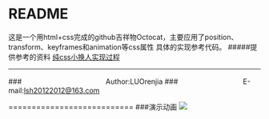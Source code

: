 README
===========================
这是一个用html+css完成的github吉祥物Octocat，主要应用了position、transform、keyframes和animation等css属性
具体的实现参考代码。
#####提供参考的资料
[纯css小换人实现过程](http://www.imooc.com/article/1351 "纯css小换人实现过程") <br>
****
###　　　　　　　　　　　　Author:LUOrenjia
###　　　　　　　　　 E-mail:lsh20122012@163.com

===========================
###演示动画
![](https://github.com/LUOrenjia/CSS-Cotocat/blob/master/Octocat.gif)